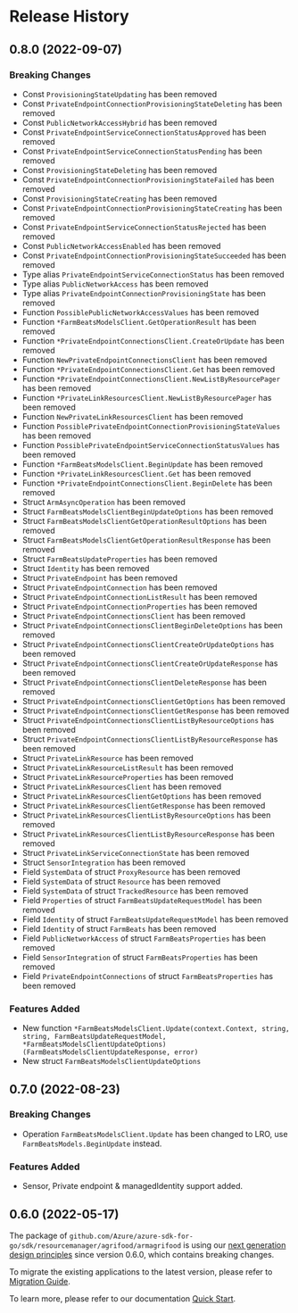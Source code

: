 # Release History

## 0.8.0 (2022-09-07)
### Breaking Changes

- Const `ProvisioningStateUpdating` has been removed
- Const `PrivateEndpointConnectionProvisioningStateDeleting` has been removed
- Const `PublicNetworkAccessHybrid` has been removed
- Const `PrivateEndpointServiceConnectionStatusApproved` has been removed
- Const `PrivateEndpointServiceConnectionStatusPending` has been removed
- Const `ProvisioningStateDeleting` has been removed
- Const `PrivateEndpointConnectionProvisioningStateFailed` has been removed
- Const `ProvisioningStateCreating` has been removed
- Const `PrivateEndpointConnectionProvisioningStateCreating` has been removed
- Const `PrivateEndpointServiceConnectionStatusRejected` has been removed
- Const `PublicNetworkAccessEnabled` has been removed
- Const `PrivateEndpointConnectionProvisioningStateSucceeded` has been removed
- Type alias `PrivateEndpointServiceConnectionStatus` has been removed
- Type alias `PublicNetworkAccess` has been removed
- Type alias `PrivateEndpointConnectionProvisioningState` has been removed
- Function `PossiblePublicNetworkAccessValues` has been removed
- Function `*FarmBeatsModelsClient.GetOperationResult` has been removed
- Function `*PrivateEndpointConnectionsClient.CreateOrUpdate` has been removed
- Function `NewPrivateEndpointConnectionsClient` has been removed
- Function `*PrivateEndpointConnectionsClient.Get` has been removed
- Function `*PrivateEndpointConnectionsClient.NewListByResourcePager` has been removed
- Function `*PrivateLinkResourcesClient.NewListByResourcePager` has been removed
- Function `NewPrivateLinkResourcesClient` has been removed
- Function `PossiblePrivateEndpointConnectionProvisioningStateValues` has been removed
- Function `PossiblePrivateEndpointServiceConnectionStatusValues` has been removed
- Function `*FarmBeatsModelsClient.BeginUpdate` has been removed
- Function `*PrivateLinkResourcesClient.Get` has been removed
- Function `*PrivateEndpointConnectionsClient.BeginDelete` has been removed
- Struct `ArmAsyncOperation` has been removed
- Struct `FarmBeatsModelsClientBeginUpdateOptions` has been removed
- Struct `FarmBeatsModelsClientGetOperationResultOptions` has been removed
- Struct `FarmBeatsModelsClientGetOperationResultResponse` has been removed
- Struct `FarmBeatsUpdateProperties` has been removed
- Struct `Identity` has been removed
- Struct `PrivateEndpoint` has been removed
- Struct `PrivateEndpointConnection` has been removed
- Struct `PrivateEndpointConnectionListResult` has been removed
- Struct `PrivateEndpointConnectionProperties` has been removed
- Struct `PrivateEndpointConnectionsClient` has been removed
- Struct `PrivateEndpointConnectionsClientBeginDeleteOptions` has been removed
- Struct `PrivateEndpointConnectionsClientCreateOrUpdateOptions` has been removed
- Struct `PrivateEndpointConnectionsClientCreateOrUpdateResponse` has been removed
- Struct `PrivateEndpointConnectionsClientDeleteResponse` has been removed
- Struct `PrivateEndpointConnectionsClientGetOptions` has been removed
- Struct `PrivateEndpointConnectionsClientGetResponse` has been removed
- Struct `PrivateEndpointConnectionsClientListByResourceOptions` has been removed
- Struct `PrivateEndpointConnectionsClientListByResourceResponse` has been removed
- Struct `PrivateLinkResource` has been removed
- Struct `PrivateLinkResourceListResult` has been removed
- Struct `PrivateLinkResourceProperties` has been removed
- Struct `PrivateLinkResourcesClient` has been removed
- Struct `PrivateLinkResourcesClientGetOptions` has been removed
- Struct `PrivateLinkResourcesClientGetResponse` has been removed
- Struct `PrivateLinkResourcesClientListByResourceOptions` has been removed
- Struct `PrivateLinkResourcesClientListByResourceResponse` has been removed
- Struct `PrivateLinkServiceConnectionState` has been removed
- Struct `SensorIntegration` has been removed
- Field `SystemData` of struct `ProxyResource` has been removed
- Field `SystemData` of struct `Resource` has been removed
- Field `SystemData` of struct `TrackedResource` has been removed
- Field `Properties` of struct `FarmBeatsUpdateRequestModel` has been removed
- Field `Identity` of struct `FarmBeatsUpdateRequestModel` has been removed
- Field `Identity` of struct `FarmBeats` has been removed
- Field `PublicNetworkAccess` of struct `FarmBeatsProperties` has been removed
- Field `SensorIntegration` of struct `FarmBeatsProperties` has been removed
- Field `PrivateEndpointConnections` of struct `FarmBeatsProperties` has been removed

### Features Added

- New function `*FarmBeatsModelsClient.Update(context.Context, string, string, FarmBeatsUpdateRequestModel, *FarmBeatsModelsClientUpdateOptions) (FarmBeatsModelsClientUpdateResponse, error)`
- New struct `FarmBeatsModelsClientUpdateOptions`


## 0.7.0 (2022-08-23)
### Breaking Changes

- Operation `FarmBeatsModelsClient.Update` has been changed to LRO, use `FarmBeatsModels.BeginUpdate` instead.

### Features Added

- Sensor, Private endpoint & managedIdentity support added.

## 0.6.0 (2022-05-17)

The package of `github.com/Azure/azure-sdk-for-go/sdk/resourcemanager/agrifood/armagrifood` is using our [next generation design principles](https://azure.github.io/azure-sdk/general_introduction.html) since version 0.6.0, which contains breaking changes.

To migrate the existing applications to the latest version, please refer to [Migration Guide](https://aka.ms/azsdk/go/mgmt/migration).

To learn more, please refer to our documentation [Quick Start](https://aka.ms/azsdk/go/mgmt).
